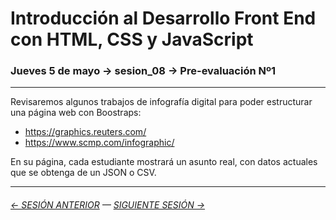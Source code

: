 # Introducción al Desarrollo Front End con HTML, CSS y JavaScript

### Jueves 5 de mayo → sesion_08 → Pre-evaluación Nº1

- - - - - - - - 

Revisaremos algunos trabajos de infografía digital para poder estructurar una página web con Boostraps:

- https://graphics.reuters.com/
- https://www.scmp.com/infographic/

En su página, cada estudiante mostrará un asunto real, con datos actuales que se obtenga de un JSON o CSV.

- - - - - - - - - - - - -

###### [← SESIÓN ANTERIOR](https://github.com/profesorfaco/front-end/tree/main/sesion_07) — [SIGUIENTE SESIÓN →](https://github.com/profesorfaco/front-end/tree/main/sesion_09)
